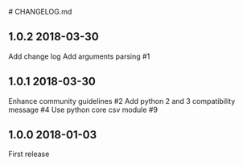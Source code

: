 # CHANGELOG.md

## 1.0.2 2018-03-30

Add change log
Add arguments parsing #1

## 1.0.1 2018-03-30

Enhance community guidelines #2
Add python 2 and 3 compatibility message #4
Use python core csv module #9 

## 1.0.0 2018-01-03

First release
